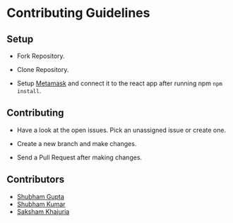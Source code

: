 # Contributing Guidelines

## Setup

-   Fork Repository.

-   Clone Repository.

-   Setup [Metamask](https://metamask.io/) and connect it to the react app after running npm  ```npm install```.

## Contributing

-   Have a look at the open issues. Pick an unassigned issue or create one.

-   Create a new branch and make changes.

-   Send a Pull Request after making changes.

## Contributors

- [Shubham Gupta](https://github.com/shubhamynr22)
- [Shubham Kumar](https://github.com/nobita851)
- [Saksham Khajuria](https://github.com/saksham-khajuria)
